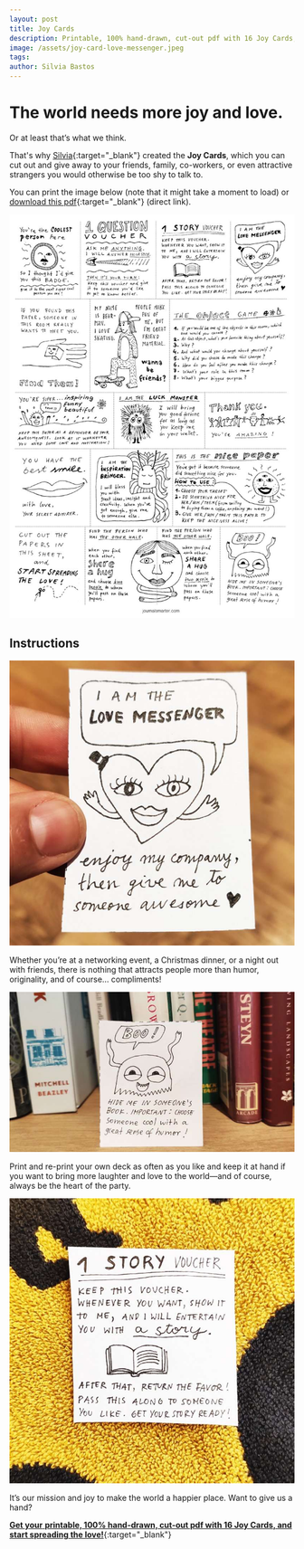 ```yaml
---
layout: post
title: Joy Cards
description: Printable, 100% hand-drawn, cut-out pdf with 16 Joy Cards, to  start spreading the love!
image: /assets/joy-card-love-messenger.jpeg
tags:
author: Silvia Bastos
---
```


# The world needs more joy and love.

Or at least that’s what we think.

That's why [Silvia](https://silviamakesdrawings.com){:target="_blank"} created the **Joy Cards**, which you can cut out and give away to your friends, family, co-workers, or even attractive strangers you would otherwise be too shy to talk to.

You can print the image below (note that it might take a moment to load) or [download this pdf](https://cryptpad.fr/file/#/2/file/VMvLJ1JhFsBV5JfnJvW2uZzO/){:target="_blank"} (direct link).

![Joy Cards Printable](/assets/joy-cards.jpg)

## Instructions


![Joy Card Love Messenger](/assets/joy-card-love-messenger.jpeg)

Whether you’re at a networking event, a Christmas dinner, or a night out with friends, there is nothing that attracts people more than humor, originality, and of course… compliments!


![Joy Card Boo](/assets/joy-card-boo.jpeg)

Print and re-print your own deck as often as you like and keep it at hand if you want to bring more laughter and love to the world—and of course, always be the heart of the party.

![Joy Card Love Story Voucher](/assets/joy-cards-story.jpeg)

It’s our mission and joy to make the world a happier place. Want to give us a hand?

[**Get your** **printable, 100% hand-drawn, cut-out pdf with 16 Joy Cards, and start spreading the love!**](https://cryptpad.fr/file/#/2/file/VMvLJ1JhFsBV5JfnJvW2uZzO/){:target="_blank"} 

